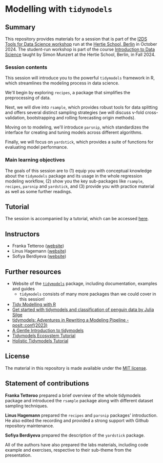# Modelling with `tidymodels`

## Summary

This repository provides materials for a session that is part of the [I2DS Tools for Data Science workshop](https://github.com/intro-to-data-science-24-workshop) run at the [Hertie School, Berlin](https://www.hertie-school.org/en/) in October 2024. The student-run workshop is part of the course [Introduction to Data Science](https://github.com/intro-to-data-science-24) taught by Simon Munzert at the Hertie School, Berlin, in Fall 2024.

### Session contents

This session will introduce you to the powerful `tidymodels` framework in R, which streamlines the modeling process in data science.

We'll begin by exploring `recipes`, a package that simplifies the preprocessing of data.

Next, we will dive into `rsample`, which provides robust tools for data splitting and offers several distinct sampling strategies (we will discuss v-fold cross-validation, bootstrapping and rolling forecasting origin methods).

Moving on to modeling, we'll introduce `parsnip`, which standardizes the interface for creating and tuning models across different algorithms.

Finally, we will focus on `yardstick`, which provides a suite of functions for evaluating model performance.

### Main learning objectives

The goals of this session are to (1) equip you with conceptual knowledge about the `tidymodels` package and its usage in the whole regression modeling workflow, (2) show you the key sub-packages like `rsample`, `recipes`, `parsnip` and `yardstick`, and (3) provide you with practice material as well as some further readings.


## Tutorial

The session is accompanied by a tutorial, which can be accessed [here](https://github.com/intro-to-data-science-24-workshop/12-tidymodels-tetteroo-hagemann-berdiyeva/blob/main/lab/12-tidymodels-lab.html).


## Instructors

- Franka Tetteroo ([website](https://github.com/FMTetteroo))
- Linus Hagemann ([website](https://github.com/linusha))
- Sofiya Berdiyeva ([website](https://github.com/sophiyaberdiyeva))


## Further resources

- Website of the [`tidymodels`](https://www.tidymodels.org/) package, including documentation, examples and guides
    - `tidymodels` consists of many more packages than we could cover in this session!
- [Tidy Modelling with R](https://www.tmwr.org/)
- [Get started with tidymodels and classification of penguin data by Julia Silge](https://www.youtube.com/watch?v=z57i2GVcdww)
- [tidymodels: Adventures in Rewriting a Modeling Pipeline - posit::conf(2023)](https://www.youtube.com/watch?v=R7XNqcCZnLg)
- [A Gentle Introduction to tidymodels](https://rviews.rstudio.com/2019/06/19/a-gentle-intro-to-tidymodels/)
- [Tidymodels Ecosystem Tutorial](https://rpubs.com/chenx/tidymodels_tutorial)
- [Holistic Tidymodels Tutorial](https://www.stepbystepdatascience.com/ml-with-tidymodels)


## License

The material in this repository is made available under the [MIT license](http://opensource.org/licenses/mit-license.php). 

## Statement of contributions

**Franka Tetteroo** prepared a brief overview of the whole tidymodels package and introduced the `rsample` package along with different dataset sampling techniques.

**Linus Hagemann** prepared the `recipes` and `parsnip` packages' introduction. He also edited the recording and provided a strong support with Github repository maintenance.

**Sofiya Berdiyeva** prepared the description of the `yardstick` package.

All of the authors have also prepared the labs materials, including code example and exercises, respective to their sub-theme from the presentation.
